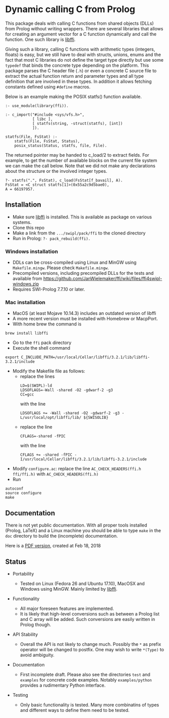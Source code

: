 # Dynamic calling C from Prolog

This package deals with calling C   functions from shared objects (DLLs)
from Prolog without writing wrappers. There   are several libraries that
allows for creating an argument vector for  a C function dynamically and
call      the      function.       One        such       library      is
[libffi](https://sourceware.org/libffi/).

Giving such a  library,  calling  C   functions  with  arithmetic  types
(integers, floats) is easy, but we  still   have  to  deal with structs,
unions, enums and the fact  that  most   C  libraries  do not define the
target type directly but use some `typedef` that binds the concrete type
depending on the platform. This package parses  the C header file (`.h`)
or even a concrete C source file   to extract the actual function return
and parameter types and all type definition   that are involved in these
types. In addition it allows fetching  constants defined using `#define`
macros.

Below is an example making the POSIX statfs() function available.

```{prolog}
:- use_module(library(ffi)).

:- c_import("#include <sys/vfs.h>",
            [ libc ],
            [ statfs(string, -struct(statfs), [int])
            ]).

statfs(File, FsStat) :-
    statfs(File, FsStat, Status),
    posix_status(Status, statfs, file, File).
```

The returned pointer may be handed to   c_load/2  to extract fields. For
example, to get the number  of  available   blocks  on  the current file
system we can make the  call  below.  Note   that  we  did  not make any
declarations about the structure or the involved integer types.

```{prolog}
?- statfs(".", FsStat), c_load(FsStat[f_bavail], A).
FsStat = <C struct statfs[1]>(0x55a2c9d5bae0),
A = 66197957.
```

## Installation

  - Make sure [libffi](https://sourceware.org/libffi/) is installed.
    This is available as package on various systems.
  - Clone this repo
  - Make a link from the `.../swipl/pack/ffi` to the cloned directory
  - Run in Prolog: `?- pack_rebuild(ffi).`

### Windows installation

  - DDLs can be cross-compiled using Linux and MinGW using
    `Makefile.mingw`.  Please check `Makefile.mingw`.
  - Precompiled versions, including precompiled DLLs for the tests
    and available from
    https://github.com/JanWielemaker/ffi/wiki/files/ffi4swipl-windows.zip
  - Requires SWI-Prolog 7.7.10 or later.

### Mac installation

  - MacOS (at least Mojave 10.14.3) includes an outdated version of libffi
  - A more recent version must be installed with Homebrew or MacpPort.
  - With home brew the command is 
  ```{prolog}
  brew install libffi
  ```
  - Go to the `ffi` pack directory
  - Execute the shell command
  ```{bash}
  export C_INCLUDE_PATH=/usr/local/Cellar/libffi/3.2.1/lib/libffi-3.2.1/include
  ```
  - Modify the Makefile file as follows: 
    - replace the lines
      ```{bash}
      LD=$(SWIPL)-ld
      LDSOFLAGS=-Wall -shared -O2 -gdwarf-2 -g3
      CC=gcc
      ```
      with the line
      ```{bash}
      LDSOFLAGS += -Wall -shared -O2 -gdwarf-2 -g3 -L/usr/local/opt/libffi/lib/ ${SWISOLIB}
      ```
    - replace the line
      ```{bash}
      CFLAGS=-shared -fPIC
      ```
      with the line
      ```{bash}
      CFLAGS += -shared -fPIC -I/usr/local/Cellar/libffi/3.2.1/lib/libffi-3.2.1/include
      ```
  - Modify `configure.ac`: replace the line
  `AC_CHECK_HEADERS(ffi.h ffi/ffi.h)`
  with 
  `AC_CHECK_HEADERS(ffi.h)`
  - Run 
  ```{bash}
autoconf
source configure
make
  ```


## Documentation

There is not yet public documentation.   With all proper tools installed
(Prolog, LaTeX) and a Linux machine you should be able to type `make` in
the `doc` directory to build the (incomplete) documentation.

Here is a [PDF
version](https://github.com/JanWielemaker/ffi/wiki/files/ffi.pdf),
created at Feb 18, 2018

## Status

  - Portability
    - Tested on Linux (Fedora 26 and Ubuntu 17.10), MacOSX and Windows
      using MinGW. Mainly limited by [libffi](https://sourceware.org/libffi/).

  - Functionality
    - All major foreseen features are implemented.
    - It is likely that high-level conversions such as between a Prolog
      list and C array will be added.  Such conversions are easily
      written in Prolog though.

  - API Stability
    - Overall the API is not likely to change much.  Possibly the
      `*` as prefix operator will be changed to postfix.  One may
      wish to write `*(Type)` to avoid ambiguity.

  - Documentation
    - First incomplete draft.  Please also see the directories
      `test` and `examples` for concrete code examples.  Notably
      `examples/python` provides a rudimentary Python interface.

  - Testing
    - Only basic functionality is tested.  Many more combinatins of
      types and different ways to define them need to be tested.


